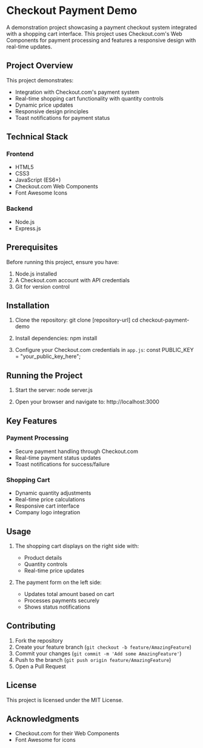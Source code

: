 # Checkout Payment Demo

A demonstration project showcasing a payment checkout system integrated with a shopping cart interface. This project uses Checkout.com's Web Components for payment processing and features a responsive design with real-time updates.

## Project Overview

This project demonstrates:
- Integration with Checkout.com's payment system
- Real-time shopping cart functionality with quantity controls
- Dynamic price updates
- Responsive design principles
- Toast notifications for payment status


## Technical Stack

### Frontend
- HTML5
- CSS3
- JavaScript (ES6+)
- Checkout.com Web Components
- Font Awesome Icons

### Backend
- Node.js
- Express.js

## Prerequisites

Before running this project, ensure you have:
1. Node.js installed
2. A Checkout.com account with API credentials
3. Git for version control

## Installation

1. Clone the repository:
git clone [repository-url]
cd checkout-payment-demo

2. Install dependencies:
npm install

3. Configure your Checkout.com credentials in `app.js`:
const PUBLIC_KEY = "your_public_key_here";

## Running the Project

1. Start the server:
node server.js


2. Open your browser and navigate to:
http://localhost:3000


## Key Features

### Payment Processing
- Secure payment handling through Checkout.com
- Real-time payment status updates
- Toast notifications for success/failure

### Shopping Cart
- Dynamic quantity adjustments
- Real-time price calculations
- Responsive cart interface
- Company logo integration

## Usage

1. The shopping cart displays on the right side with:
   - Product details
   - Quantity controls
   - Real-time price updates

2. The payment form on the left side:
   - Updates total amount based on cart
   - Processes payments securely
   - Shows status notifications

## Contributing

1. Fork the repository
2. Create your feature branch (`git checkout -b feature/AmazingFeature`)
3. Commit your changes (`git commit -m 'Add some AmazingFeature'`)
4. Push to the branch (`git push origin feature/AmazingFeature`)
5. Open a Pull Request

## License

This project is licensed under the MIT License.

## Acknowledgments

- Checkout.com for their Web Components
- Font Awesome for icons